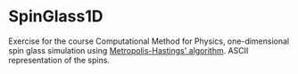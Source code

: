 # SpinGlass1D

Exercise for the course Computational Method for Physics, one-dimensional spin glass simulation using [Metropolis-Hastings' algorithm](https://en.wikipedia.org/wiki/Metropolis%E2%80%93Hastings_algorithm). ASCII representation of the spins.
